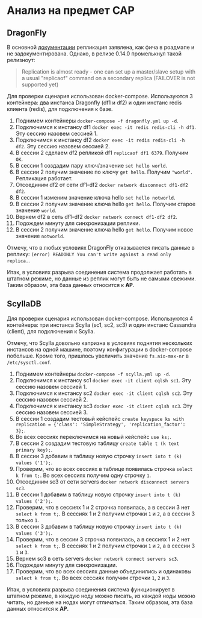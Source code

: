 # Анализ на предмет CAP

## DragonFly

В основной [документации](https://github.com/dragonflydb/dragonfly/blob/main/README.md) репликация заявлена, как фича в роадмапе и не задокументирована.
Однако, в релизе 0.14.0 промелькнул такой релизноут:
> Replication is almost ready - one can set up a master/slave setup with a usual "replicaof" command on a secondary replica (FAILOVER is not supported yet)

Для проверки сценария использован docker-compose. Используются 3 контейнера: два инстанса Dragonfly (df1 и df2) и один инстанс redis клиента (redis), для подключения к базе.
1. Поднимем контейнеры `docker-compose -f dragonfly.yml up -d`.
2. Подключимся к инстансу df1 `docker exec -it redis redis-cli -h df1`. Эту сессию назовем сессией 1.
3. Подключимся к инстансу df2 `docker exec -it redis redis-cli -h df2`. Эту сессию назовем сессией 2.
4. В сессии 2 сделаем df2 репликой df1 `replicaof df1 6379`. Получим `OK`.
5. В сессии 1 создадим пару ключ/значение `set hello world`.
6. В сессии 2 получим значение по ключу `get hello`. Получим `"world"`. Репликация работает.
7. Отсоединим df2 от сети df1-df2 `docker network disconnect df1-df2 df2`.
8. В сессии 1 изменим значение ключа hello `set hello notworld`.
9. В сессии 2 получим значение ключа hello `get hello`. Получим старое значение `world`.
10. Вернем df2 в сеть df1-df2 `docker network connect df1-df2 df2`.
11. Подождем минуту для синхронизации реплики.
11. В сессии 2 получим значение ключа hello `get hello`. Получим новое значение `notworld`.

Отмечу, что в любых условиях DragonFly отказывается писать данные в реплику: `(error) READONLY You can't write against a read only replica.`.

Итак, в условиях разрыва соединения система продолжает работать в штатном режиме, но данные из реплик могут быть не самыми свежими. Таким образом, эта база данных относится к **AP**.

## ScyllaDB

Для проверки сценария использован docker-compose. Используются 4 контейнера: три инстанса Scylla (sc1, sc2, sc3) и один инстанс Cassandra (client), для подключения к Scylla.

Отмечу, что Scylla довольно капризна в условиях поднятия нескольких инстансов на одной машине, поэтому конфигурации в docker-compose побольше. Кроме того, пришлось увеличить значение `fs.aio-max-nr` в `/etc/sysctl.conf`. 
1. Поднимем контейнеры `docker-compose -f scylla.yml up -d`.
2. Подключимся к инстансу sc1 `docker exec -it client cqlsh sc1`. Эту сессию назовем сессией 1.
3. Подключимся к инстансу sc2 `docker exec -it client cqlsh sc2`. Эту сессию назовем сессией 2.
4. Подключимся к инстансу sc3 `docker exec -it client cqlsh sc3`. Эту сессию назовем сессией 3.
5. В сессии 1 создадим тестовый кейспейс `create keyspace ks with replication = {'class': 'SimpleStrategy', 'replication_factor': 3};`.
6. Во всех сессиях переключимся на новый кейспейс `use ks;`.
7. В сессии 2 создадим тестовую таблицу `create table t (k text primary key);`.
8. В сессии 3 добавим в таблицу новую строчку `insert into t (k) values ('1');`.
9. Проверим, что во всех сессиях в таблице появилась строчка `select k from t;`. Во всех сессиях получим одну строчку `1`.
10. Отсоединим sc3 от сети servers `docker network disconnect servers sc3`.
11. В сессии 1 добавим в таблицу новую строчку `insert into t (k) values ('2');`.
12. Проверим, что в сессиях 1 и 2 строчка появилась, а в сессии 3 нет `select k from t;`. В сессиях 1 и 2 получим строчки `1` и `2`, а в сессии 3 только `1`.
13. В сессии 3 добавим в таблицу новую строчку `insert into t (k) values ('3');`.
14. Проверим, что в сессии 3 строчка появилась, а в сессиях 1 и 2 нет `select k from t;`. В сессиях 1 и 2 получим строчки `1` и `2`, а в сессии 3 `1` и `3`.
15. Вернем sc3 в сеть servers `docker network connect servers sc3`.
16. Подождем минуту для синхронизации.
17. Проверим, что во всех сессиях данные объединились и одинаковы `select k from t;`. Во всех сессиях получим строчки `1`, `2` и `3`.

Итак, в условиях разрыва соединения система функционирует в штатном режиме, в каждую ноду можно писать, из каждой ноды можно читать, но данные на нодах могут отличаться. Таким образом, эта база данных относится к **AP**.
